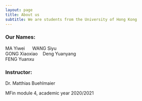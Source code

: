 ```yaml
---
layout: page
title: About us
subtitle: We are students from the University of Hong Kong
---
```


### Our Names:
MA Yiwei &nbsp;&nbsp;&nbsp;&nbsp; WANG Siyu  
GONG Xiaoxiao &nbsp;&nbsp; Deng Yuanyang  
FENG Yuanxu  

### Instructor:
Dr. Matthias Buehlmaier

MFin module 4, academic year 2020/2021
